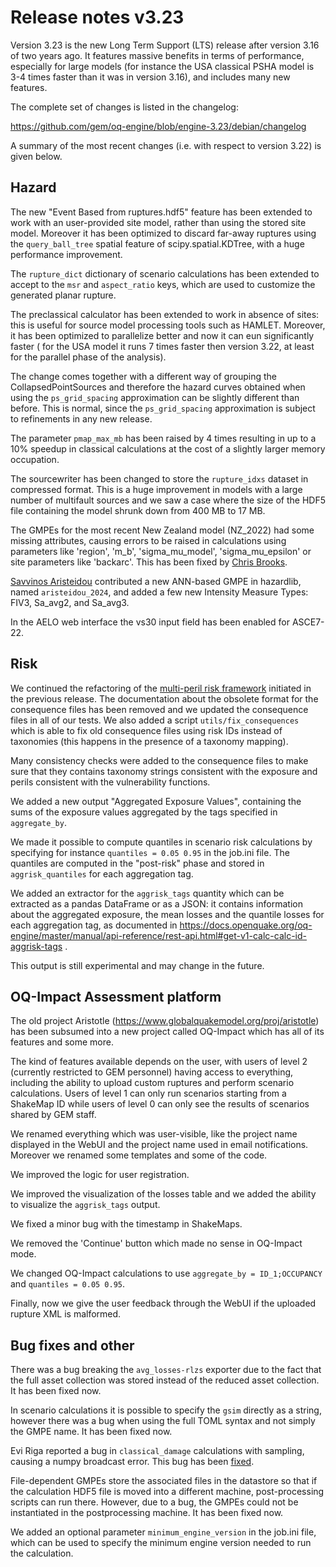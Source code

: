 Release notes v3.23
===================

Version 3.23 is the new Long Term Support (LTS) release after version
3.16 of two years ago. It features massive benefits in terms of
performance, especially for large models (for instance the USA
classical PSHA model is 3-4 times faster than it was in version
3.16), and includes many new features.

The complete set of changes is listed in the changelog:

https://github.com/gem/oq-engine/blob/engine-3.23/debian/changelog

A summary of the most recent changes (i.e. with respect to version 3.22)
is given below.

Hazard
------

The new "Event Based from ruptures.hdf5" feature has been extended to
work with an user-provided site model, rather than using the stored
site model. Moreover it has been optimized to discard far-away ruptures
using the `query_ball_tree` spatial feature of scipy.spatial.KDTree,
with a huge performance improvement.

The `rupture_dict` dictionary of scenario calculations has been extended to accept
to the `msr` and `aspect_ratio` keys, which are used to customize
the generated planar rupture.

The preclassical calculator has been extended to work in absence
of sites: this is useful for source model processing tools such as
HAMLET. Moreover, it has been optimized to
parallelize better and now it can eun significantly faster (
for the USA model it runs 7 times faster then version 3.22, at least
for the parallel phase of the analysis).

The change comes together with a different way of grouping the
CollapsedPointSources and therefore the hazard curves obtained
when using the `ps_grid_spacing` approximation can be slightly
different than before. This is normal, since the `ps_grid_spacing`
approximation is subject to refinements in any new release.

The parameter `pmap_max_mb` has been raised by 4 times resulting
in up to a 10% speedup in classical calculations at the cost of a
slightly larger memory occupation.

The sourcewriter has been changed to store the `rupture_idxs` dataset
in compressed format. This is a huge improvement in models with a large
number of multifault sources and we saw a case where the size of the
HDF5 file containing the model shrunk down from 400 MB to 17 MB.

The GMPEs for the most recent New Zealand model (NZ_2022) had some
missing attributes, causing errors to be raised in calculations using
parameters like 'region', 'm_b', 'sigma_mu_model', 'sigma_mu_epsilon'
or site parameters like 'backarc'. This has been fixed by
[Chris Brooks](https://github.com/CB-quakemodel).

[Savvinos Aristeidou](https://github.com/Savvinos-Aristeidou)
contributed a new ANN-based GMPE in hazardlib,
named `aristeidou_2024`, and added a few new Intensity Measure Types:
FIV3, Sa_avg2, and Sa_avg3.

In the AELO web interface the vs30 input field has been enabled for ASCE7-22.

Risk
----

We continued the refactoring of the
[multi-peril risk framework](https://github.com/gem/oq-engine/issues/10162)
initiated in the previous release. The documentation about the obsolete format
for the consequence files has been removed and we updated the
consequence files in all of our tests. We also added a script
`utils/fix_consequences` which is able to fix old consequence files
using risk IDs instead of taxonomies (this happens in the presence of a taxonomy mapping).

Many consistency checks were added to the consequence files to make
sure that they contains taxonomy strings consistent with the exposure and
perils consistent with the vulnerability functions.

We added a new output "Aggregated Exposure Values", containing the
sums of the exposure values aggregated by the tags specified in `aggregate_by`.

We made it possible to compute quantiles in scenario risk calculations
by specifying for instance `quantiles = 0.05 0.95` in the job.ini file.
The quantiles are computed in the "post-risk" phase and stored in
`aggrisk_quantiles` for each aggregation tag.

We added an extractor for the `aggrisk_tags` quantity which can be
extracted as a pandas DataFrame or as a JSON: it contains information
about the aggregated exposure, the mean losses and the quantile losses
for each aggregation tag, as documented in
https://docs.openquake.org/oq-engine/master/manual/api-reference/rest-api.html#get-v1-calc-calc-id-aggrisk-tags .

This output is still experimental and may change in the future.

OQ-Impact Assessment platform
--------------------------------

The old project Aristotle (https://www.globalquakemodel.org/proj/aristotle)
has been subsumed into a new project called OQ-Impact which has all of its
features and some more.

The kind of features available depends on the user, with users of
level 2 (currently restricted to GEM personnel) having access to
everything, including the ability to upload custom ruptures and
perform scenario calculations. Users of level 1 can only run
scenarios starting from a ShakeMap ID while users of level 0 can only
see the results of scenarios shared by GEM staff.

We renamed everything which was user-visible, like the project name
displayed in the WebUI and the project name used in email
notifications. Moreover we renamed some templates and some of the
code.

We improved the logic for user registration.

We improved the visualization of the losses table and we added the ability
to visualize the `aggrisk_tags` output.

We fixed a minor bug with the timestamp in ShakeMaps.

We removed the 'Continue' button which made no sense in OQ-Impact mode.

We changed OQ-Impact calculations to use `aggregate_by = ID_1;OCCUPANCY` and
`quantiles = 0.05 0.95`.

Finally, now we give the user feedback through the WebUI if the
uploaded rupture XML is malformed.

Bug fixes and other
-------------------

There was a bug breaking the `avg_losses-rlzs` exporter due to the
fact that the full asset collection was stored instead of the reduced
asset collection. It has been fixed now.

In scenario calculations it is possible to specify the `gsim` directly
as a string, however there was a bug when using the full TOML syntax
and not simply the GMPE name. It has been fixed now.

Evi Riga reported a bug in `classical_damage` calculations with sampling,
causing a numpy broadcast error. This bug has been
[fixed](https://github.com/gem/oq-engine/pull/10326).

File-dependent GMPEs store the associated files in the datastore so
that if the calculation HDF5 file is moved into a different machine,
post-processing scripts can run there. However, due to a bug, the
GMPEs could not be instantiated in the postprocessing machine.  It has
been fixed now.

We added an optional parameter `minimum_engine_version` in the job.ini file,
which can be used to specify the minimum engine version needed to run the calculation.
